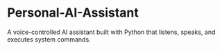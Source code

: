 # Personal-AI-Assistant
A voice-controlled AI assistant built with Python that listens, speaks, and executes system commands.
